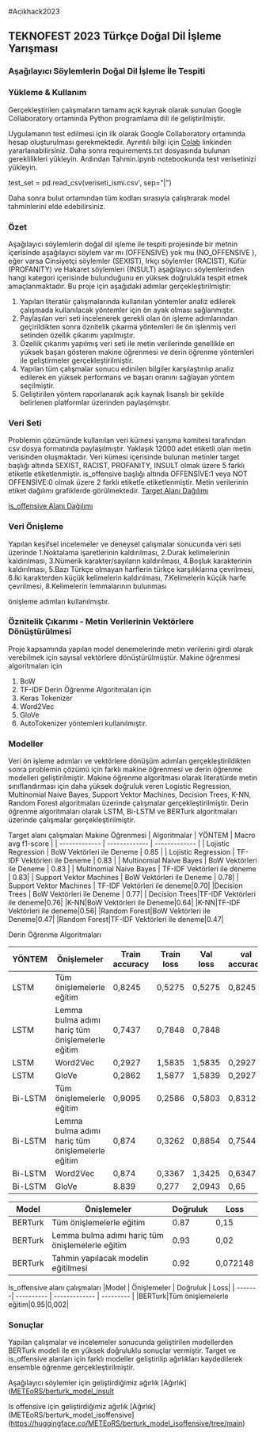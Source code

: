 #Acikhack2023


## TEKNOFEST 2023 Türkçe Doğal Dil İşleme Yarışması 

### Aşağılayıcı Söylemlerin Doğal Dil İşleme İle Tespiti

### Yükleme & Kullanım

Gerçekleştirilen çalışmaların tamamı açık kaynak olarak sunulan Google Collaboratory ortamında Python programlama dili ile geliştirilmiştir. 

Uygulamanın test edilmesi için ilk olarak Google Collaboratory ortamında hesap oluşturulması gerekmektedir. Ayrıntılı bilgi için [Colab](https://colab.research.google.com/) linkinden yararlanabilirsiniz. Daha sonra requirements.txt dosyasında bulunan gereklilikleri yükleyin. Ardından Tahmin.ipynb notebookunda test verisetinizi yükleyin.

test_set = pd.read_csv(veriseti_ismi.csv', sep="|")

Daha sonra bulut ortamından tüm kodları sırasıyla çalıştırarak model tahminlerini elde edebilirsiniz.

### Özet

Aşağılayıcı söylemlerin doğal dil işleme ile tespiti projesinde bir metnin içerisinde aşağılayıcı söylem var mı (OFFENSIVE)  yok mu (NO_OFFENSIVE ), eğer varsa Cinsiyetçi söylemler (SEXIST), Irkçı söylemler (RACIST), Küfür (PROFANITY) ve Hakaret söylemleri (INSULT) aşağılayıcı söylemlerinden hangi kategori içerisinde bulunduğunu en yüksek doğrulukla tespit etmek amaçlanmaktadır. Bu proje için aşağıdaki adımlar gerçekleştirilmiştir:
1. Yapılan literatür çalışmalarında kullanılan yöntemler analiz edilerek çalışmada kullanılacak yöntemler için ön ayak olması sağlanmıştır.
2. Paylaşılan veri seti incelenerek gerekli olan ön işleme adımlarından geçirildikten sonra öznitelik çıkarma yöntemleri ile ön işlenmiş veri setinden özellik çıkarımı yapılmıştır. 
3. Özellik çıkarımı yapılmış veri seti ile metin verilerinde genellikle en yüksek başarı gösteren makine öğrenmesi ve derin öğrenme yöntemleri ile geliştirmeler gerçekleştirilmiştir.
4. Yapılan tüm çalışmalar sonucu edinilen bilgiler karşılaştırılıp analiz edilerek en yüksek performans ve başarı oranını sağlayan yöntem seçilmiştir.
5. Geliştirilen yöntem raporlanarak açık kaynak lisanslı bir şekilde belirlenen platformlar üzerinden paylaşılmıştır.

### Veri Seti

Problemin çözümünde kullanılan veri kümesi yarışma komitesi tarafından csv dosya formatında paylaşılmıştır. Yaklaşık 12000 adet etiketli olan metin verisinden oluşmaktadır. Veri kümesi içerisinde bulunan metinler target başlığı altında  SEXIST, RACIST, PROFANITY, INSULT olmak üzere 5 farklı etiketle etiketlenmiştir. is_offensive başlığı altında OFFENSİVE:1 veya NOT OFFENSİVE:0 olmak üzere 2 farklı etiketle etiketlenmiştir.  Metin verilerinin etiket dağılımı grafiklerde görülmektedir. 
[Target Alanı Dağılımı](https://drive.google.com/file/d/1nGzMsgrVBZzdwtOTH3DHazTIR70slaK2/view?usp=sharing)

[is_offensive Alanı Dağılımı](https://drive.google.com/file/d/1jJK4-sS-_cwSc8AI96EtuKKqmM8CXce2/view?usp=sharing)
### Veri Önişleme

Yapılan keşifsel incelemeler ve deneysel çalışmalar sonucunda veri seti üzerinde
1.Noktalama işaretlerinin kaldırılması, 
2.Durak kelimelerinin kaldırılması, 
3.Nümerik karakter/sayıların kaldırılması, 
4.Boşluk karakterinin kaldırılması, 
5.Bazı Türkçe olmayan harflerin türkçe karşılıklarına çevrilmesi, 
6.İki karakterden küçük kelimelerin kaldırılması, 
7.Kelimelerin küçük harfe çevrilmesi, 
8.Kelimelerin lemmalarının bulunması

önişleme adımları kullanılmıştır.

### Öznitelik Çıkarımı - Metin Verilerinin Vektörlere Dönüştürülmesi

Proje kapsamında yapılan model denemelerinde metin verilerini girdi olarak verebilmek için sayısal vektörlere dönüştürülmüştür. Makine öğrenmesi algoritmaları için
1. BoW
2. TF-IDF
Derin Öğrenme Algoritmaları için
1. Keras Tokenizer
2. Word2Vec
3. GloVe
4. AutoTokenizer 
yöntemleri kullanılmıştır.

### Modeller

Veri ön işleme adımları ve vektörlere dönüşüm adımları gerçekleştirildikten sonra problemin çözümü için farklı makine öğrenmesi ve derin öğrenme modelleri geliştirilmiştir. Makine öğrenme algoritması olarak literatürde metin sınıflandırması için daha yüksek doğruluk veren Logistic Regression, Multinomial Naive Bayes, Support Vektor Machines, Decision Trees, K-NN, Random Forest algoritmaları üzerinde çalışmalar gerçekleştirilmiştir. Derin öğrenme algoritmaları olarak LSTM, Bi-LSTM ve BERTurk algoritmaları üzerinde çalışmalar gerçekleştirilmiştir.

Target alanı çalışmaları
Makine Öğrenmesi
| Algoritmalar | YÖNTEM | Macro avg f1-score |
| ------------- | ------------- |  ------------- |
| Lojistic Regression | BoW Vektörleri ile Deneme | 0.85 |
| Lojistic Regression | TF-IDF Vektörleri ile Deneme | 0.83 |
| Multinomial Naive Bayes | BoW Vektörleri ile Deneme | 0.83 |
| Multinomial Naive Bayes | TF-IDF Vektörleri ile deneme | 0.83|
| Support Vektor Machines | BoW Vektörleri ile Deneme | 0.78| 
| Support Vektor Machines | TF-IDF Vektörleri ile deneme|0.70|
|Decision Trees | BoW Vektörleri ile Deneme | 0.77|
| Decision Trees|TF-IDF Vektörleri ile deneme|0.76|
|K-NN|BoW Vektörleri ile Deneme|0.64|
|K-NN|TF-IDF Vektörleri ile deneme|0.56|
|Random Forest|BoW Vektörleri ile Deneme|0.47|
|Random Forest|TF-IDF Vektörleri ile deneme|0.47|


Derin Öğrenme Algoritmaları

| YÖNTEM | Önişlemeler| Train accuracy | Train loss | Val loss|val accuracy|
| -------| ---------- |  ------------- |  --------- |  ------- | -------------
|LSTM|Tüm önişlemelerle eğitim|0,8245|0,5275|0,5275|0,8245|
|LSTM|Lemma bulma adımı hariç tüm önişlemelerle eğitim|0,7437|0,7848|0,7848||0,7437|
|LSTM|Word2Vec|0,2927|1,5835|1,5835|0,2927|
|LSTM|GloVe|0,2862|1,5877|1,5839|0,2927|
|Bi-LSTM|Tüm önişlemelerle eğitim|0,9095|0,2586|0,5803|0,8312|
|Bi-LSTM|Lemma bulma adımı hariç tüm önişlemelerle eğitim|0,874|0,3262|0,8854|0,7544|
|Bi-LSTM|Word2Vec|0,874|0,3367|1,3425|0,6347|
|Bi-LSTM|GloVe|8.839|0,277|2,0943|0,65|

|Model | Önişlemeler | Doğruluk | Loss|
| -------| ---------- |  ------------- |  --------- |
|BERTurk|Tüm önişlemelerle eğitim|0.87|0,15|
|BERTurk|Lemma bulma adımı hariç tüm önişlemelerle eğitim|0.93|0,02|
|BERTurk|Tahmin yapılacak modelin eğitilmesi|0.92|0,072148|

Is_offensive alanı çalışmaları
|Model | Önişlemeler | Doğruluk | Loss|
| -------| ---------- |  ------------- |  --------- |
|BERTurk|Tüm önişlemelerle eğitim|0.95|0,002|

### Sonuçlar
Yapılan çalışmalar ve incelemeler sonucunda geliştirilen modellerden BERTurk modeli ile en yüksek doğruluklu sonuçlar vermiştir. Target ve is_offensive alanları için farklı modeller geliştirilip ağırlıkları kaydedilerek ensemble öğrenme gerçekleştirilmiştir.

Aşağılayıcı söylemler için geliştirdiğimiz ağırlık [Ağırlık]([METEoRS/berturk_model_insult](https://huggingface.co/METEoRS/berturk_model_insult/tree/main)

Is offensive için geliştirdiğimiz ağırlık  [Ağırlık](METEoRS/berturk_model_isoffensive](https://huggingface.co/METEoRS/berturk_model_isoffensive/tree/main)

